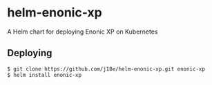 # helm-enonic-xp

A Helm chart for deploying Enonic XP on Kubernetes

## Deploying
```
$ git clone https://github.com/j18e/helm-enonic-xp.git enonic-xp
$ helm install enonic-xp
```

